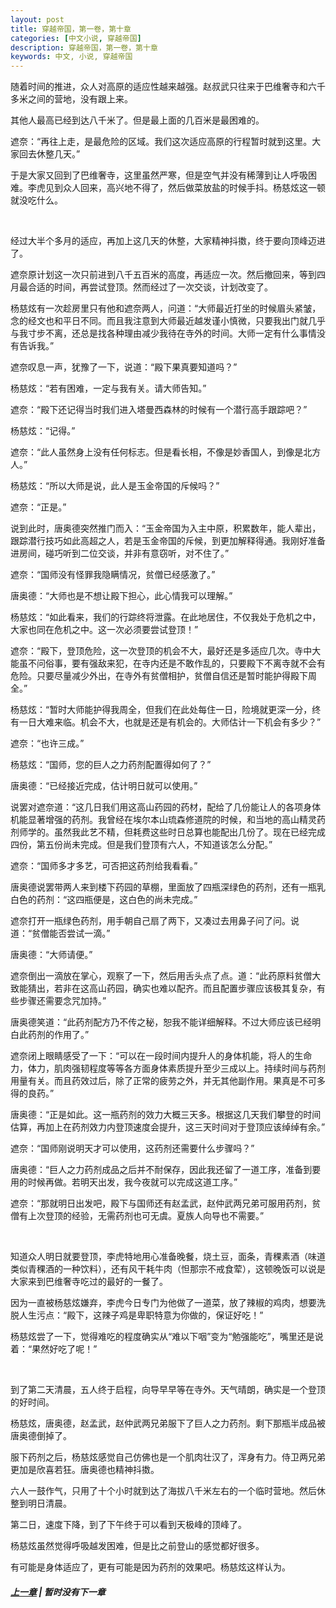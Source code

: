 ```yaml
---
layout: post
title: 穿越帝国，第一卷，第十章
categories: [中文小说, 穿越帝国]
description: 穿越帝国，第一卷，第十章
keywords: 中文, 小说, 穿越帝国
---
```


随着时间的推进，众人对高原的适应性越来越强。赵叔武只往来于巴维奢寺和六千多米之间的营地，没有跟上来。

其他人最高已经到达八千米了。但是最上面的几百米是最困难的。

遮奈：“再往上走，是最危险的区域。我们这次适应高原的行程暂时就到这里。大家回去休整几天。”

于是大家又回到了巴维奢寺，这里虽然严寒，但是空气并没有稀薄到让人呼吸困难。李虎见到众人回来，高兴地不得了，然后做菜放盐的时候手抖。杨慈炫这一顿就没吃什么。

<br/>

经过大半个多月的适应，再加上这几天的休整，大家精神抖擞，终于要向顶峰迈进了。

遮奈原计划这一次只前进到八千五百米的高度，再适应一次。然后撤回来，等到四月最合适的时间，再尝试登顶。然而经过了一次交谈，计划改变了。

杨慈炫有一次趁房里只有他和遮奈两人，问道：“大师最近打坐的时候眉头紧皱，念的经文也和平日不同。而且我注意到大师最近越发谨小慎微，只要我出门就几乎与我寸步不离，还总是找各种理由减少我待在寺外的时间。大师一定有什么事情没有告诉我。”

遮奈叹息一声，犹豫了一下，说道：“殿下果真要知道吗？”

杨慈炫：“若有困难，一定与我有关。请大师告知。”

遮奈：“殿下还记得当时我们进入塔曼西森林的时候有一个潜行高手跟踪吧？”

杨慈炫：“记得。”

遮奈：“此人虽然身上没有任何标志。但是看长相，不像是妙香国人，到像是北方人。”

杨慈炫：“所以大师是说，此人是玉金帝国的斥候吗？”

遮奈：“正是。”

说到此时，唐奥德突然推门而入：“玉金帝国为入主中原，积累数年，能人辈出，跟踪潜行技巧如此高超之人，若是玉金帝国的斥候，到更加解释得通。我刚好准备进房间，碰巧听到二位交谈，并非有意窃听，对不住了。”

遮奈：“国师没有怪罪我隐瞒情况，贫僧已经感激了。”

唐奥德：“大师也是不想让殿下担心，此心情我可以理解。”

杨慈炫：“如此看来，我们的行踪终将泄露。在此地居住，不仅我处于危机之中，大家也同在危机之中。这一次必须要尝试登顶！”

遮奈：“殿下，登顶危险，这一次登顶的机会不大，最好还是多适应几次。寺中大能虽不问俗事，要有强敌来犯，在寺内还是不敢作乱的，只要殿下不离寺就不会有危险。只要尽量减少外出，在寺外有贫僧相护，贫僧自信还是暂时能护得殿下周全。”

杨慈炫：“暂时大师能护得我周全，但我们在此处每住一日，险境就更深一分，终有一日大难来临。机会不大，也就是还是有机会的。大师估计一下机会有多少？”

遮奈：“也许三成。”

杨慈炫：“国师，您的巨人之力药剂配置得如何了？”

唐奥德：“已经接近完成，估计明日就可以使用。”

说罢对遮奈道：“这几日我们用这高山药园的药材，配给了几份能让人的各项身体机能显著增强的药剂。我曾经在埃尔本山琉森修道院的时候，和当地的高山精灵药剂师学的。虽然我此艺不精，但耗费这些时日总算也能配出几份了。现在已经完成四份，第五份尚未完成。但是我们登顶有六人，不知道该怎么分配。”

遮奈：“国师多才多艺，可否把这药剂给我看看。”

唐奥德说罢带两人来到楼下药园的草棚，里面放了四瓶深绿色的药剂，还有一瓶乳白色的药剂：“这四瓶便是，这白色的尚未完成。”

遮奈打开一瓶绿色药剂，用手朝自己扇了两下，又凑过去用鼻子问了问。说道：“贫僧能否尝试一滴。”

唐奥德：“大师请便。”

遮奈倒出一滴放在掌心，观察了一下，然后用舌头点了点。道：“此药原料贫僧大致能猜出，若非在这高山药园，确实也难以配齐。而且配置步骤应该极其复杂，有些步骤还需要念咒加持。”

唐奥德笑道：“此药剂配方乃不传之秘，恕我不能详细解释。不过大师应该已经明白此药剂的作用了。”

遮奈闭上眼睛感受了一下：“可以在一段时间内提升人的身体机能，将人的生命力，体力，肌肉强韧程度等等各方面身体素质提升至少三成以上。持续时间与药剂用量有关。而且药效过后，除了正常的疲劳之外，并无其他副作用。果真是不可多得的良药。”

唐奥德：“正是如此。这一瓶药剂的效力大概三天多。根据这几天我们攀登的时间估算，再加上在药剂效力内登顶速度会提升，这三天时间对于登顶应该绰绰有余。”

遮奈：“国师刚说明天才可以使用，这药剂还需要什么步骤吗？”

唐奥德：“巨人之力药剂成品之后并不耐保存，因此我还留了一道工序，准备到要用的时候再做。若明天出发，我今夜就可以完成这道工序。”

遮奈：“那就明日出发吧，殿下与国师还有赵孟武，赵仲武两兄弟可服用药剂，贫僧有上次登顶的经验，无需药剂也可无虞。夏族人向导也不需要。”

<br/>

知道众人明日就要登顶，李虎特地用心准备晚餐，烧土豆，面条，青稞素酒（味道类似青稞酒的一种饮料），还有风干耗牛肉（怛那宗不戒食荤），这顿晚饭可以说是大家来到巴维奢寺吃过的最好的一餐了。

因为一直被杨慈炫嫌弃，李虎今日专门为他做了一道菜，放了辣椒的鸡肉，想要洗脱人生污点：“殿下，这辣子鸡是卑职特意为你做的，保证好吃！”

杨慈炫尝了一下，觉得难吃的程度确实从“难以下咽”变为“勉强能吃”，嘴里还是说着：“果然好吃了呢！”

<br/>

到了第二天清晨，五人终于启程，向导早早等在寺外。天气晴朗，确实是一个登顶的好时间。

杨慈炫，唐奥德，赵孟武，赵仲武两兄弟服下了巨人之力药剂。剩下那瓶半成品被唐奥德倒掉了。

服下药剂之后，杨慈炫感觉自己仿佛也是一个肌肉壮汉了，浑身有力。侍卫两兄弟更加是欣喜若狂。唐奥德也精神抖擞。

六人一鼓作气，只用了十个小时就到达了海拔八千米左右的一个临时营地。然后休整到明日清晨。

第二日，速度下降，到了下午终于可以看到天极峰的顶峰了。

杨慈炫虽然觉得呼吸越发困难，但是比之前登山的感觉都好很多。

有可能是身体适应了，更有可能是因为药剂的效果吧。杨慈炫这样认为。


##### [上一章](/../../2020/03/10/TimeTravellerEmpire-1-9/) | 暂时没有下一章
